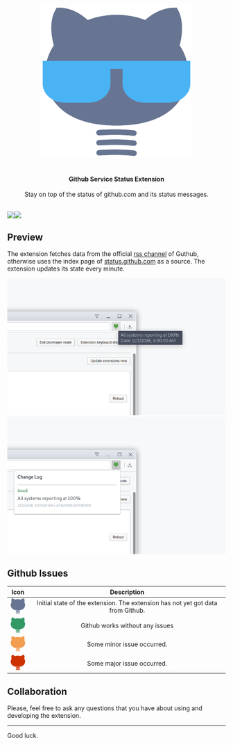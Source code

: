 <div align="center">
	<img width="350" height="350" src=".media/logo.png" alt="Github Service Status">
	<br>
	<br>
	<h4>Github Service Status Extension</h4>
	<p>
		Stay on top of the status of github.com and its status messages.
	</p>
	<br>
  <a href="https://chrome.google.com/webstore/detail/githubcom-service-status/deljhiibgbhiilpbljbchaoclammdjgn">
    <img  align="left" src="https://developer.chrome.com/webstore/images/ChromeWebStore_Badge_v2_206x58.png" />
  </a>
  
   <a href="https://addons.mozilla.org/en-US/firefox/addon/github-com-service-status/">
    <img  align="left"  src="https://addons.cdn.mozilla.net/static/img/addons-buttons/AMO-button_1.png" />
  </a>
	
</div>
<br>

## Preview
The extension fetches data from the official [rss channel](https://status.github.com/messages.rss) of Guthub,
otherwise uses the index page of [status.github.com](https://status.github.com/messages) as a source. The extension updates its state every minute.

![](.media/preview_1.png)
![](.media/preview_2.png)

## Github Issues

|Icon| Description|
|---|:---:|
|![](.media/s_init.png)| Initial state of the extension. The extension has not yet got data from Github.
|![](.media/s_good.png)| Github works without any issues
|![](.media/s_minor.png)| Some minor issue occurred.
|![](.media/s_major.png)| Some major issue occurred.


## Collaboration

Please, feel free to ask any questions that you have about using and developing the extension.

---
Good luck.






